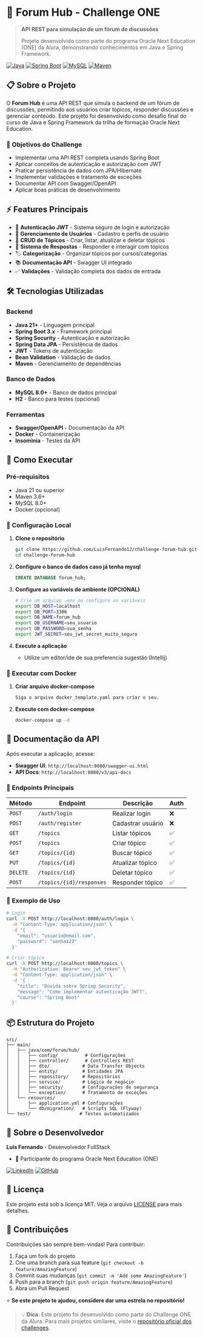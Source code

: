 # 🚀 Forum Hub - Challenge ONE

> **API REST para simulação de um fórum de discussões**
> 
> Projeto desenvolvido como parte do programa Oracle Next Education (ONE) da Alura, demonstrando conhecimentos em Java e Spring Framework.

[![Java](https://img.shields.io/badge/Java-21+-ED8B00?style=for-the-badge&logo=openjdk&logoColor=white)](https://www.oracle.com/java/)
[![Spring Boot](https://img.shields.io/badge/Spring%20Boot-3.0+-6DB33F?style=for-the-badge&logo=spring&logoColor=white)](https://spring.io/projects/spring-boot)
[![MySQL](https://img.shields.io/badge/MySQL-8.0+-4479A1?style=for-the-badge&logo=mysql&logoColor=white)](https://www.mysql.com/)
[![Maven](https://img.shields.io/badge/Maven-C71A36?style=for-the-badge&logo=apache-maven&logoColor=white)](https://maven.apache.org/)

## 📋 Sobre o Projeto

O **Forum Hub** é uma API REST que simula o backend de um fórum de discussões, permitindo aos usuários criar tópicos, responder discussões e gerenciar conteúdo. Este projeto foi desenvolvido como desafio final do curso de Java e Spring Framework da trilha de formação Oracle Next Education.

### 🎯 Objetivos do Challenge

- Implementar uma API REST completa usando Spring Boot
- Aplicar conceitos de autenticação e autorização com JWT
- Praticar persistência de dados com JPA/Hibernate
- Implementar validações e tratamento de exceções
- Documentar API com Swagger/OpenAPI
- Aplicar boas práticas de desenvolvimento

## ⚡ Features Principais

- 🔐 **Autenticação JWT** - Sistema seguro de login e autorização
- 👥 **Gerenciamento de Usuários** - Cadastro e perfis de usuário
- 💬 **CRUD de Tópicos** - Criar, listar, atualizar e deletar tópicos
- 📝 **Sistema de Respostas** - Responder e interagir com tópicos
- 🏷️ **Categorização** - Organizar tópicos por cursos/categorias
- 📚 **Documentação API** - Swagger UI integrado
- ✅ **Validações** - Validação completa dos dados de entrada

## 🛠️ Tecnologias Utilizadas

### Backend
- **Java 21+** - Linguagem principal
- **Spring Boot 3.x** - Framework principal
- **Spring Security** - Autenticação e autorização
- **Spring Data JPA** - Persistência de dados
- **JWT** - Tokens de autenticação
- **Bean Validation** - Validação de dados
- **Maven** - Gerenciamento de dependências

### Banco de Dados
- **MySQL 8.0+** - Banco de dados principal
- **H2** - Banco para testes (opcional)

### Ferramentas
- **Swagger/OpenAPI** - Documentação da API
- **Docker** - Containerização
- **Insominia** - Testes da API

## 🚀 Como Executar

### Pré-requisitos

- Java 21 ou superior
- Maven 3.6+
- MySQL 8.0+
- Docker (opcional)

### 🔧 Configuração Local

1. **Clone o repositório**
   ```bash
   git clone https://github.com/LuisFernando12/challenge-forum-hub.git
   cd challenge-forum-hub
   ```

2. **Configure o banco de dados caso já tenha mysql**
   ```sql
   CREATE DATABASE forum_hub;
   ```

3. **Configure as variáveis de ambiente (OPCIONAL)**
   ```bash
   # Crie um arquivo .env ou configure as variáveis
   export DB_HOST=localhost
   export DB_PORT=3306
   export DB_NAME=forum_hub
   export DB_USERNAME=seu_usuario
   export DB_PASSWORD=sua_senha
   export JWT_SECRET=seu_jwt_secret_muito_seguro
   ```

4. **Execute a aplicação**
   - Utilize um editor/ide de sua preferencia sugestão (Intellij)

### 🐳 Executar com Docker

1. **Criar arquivo docker-compose**
   ```bash
   Siga o arquivo docker_template.yaml para criar o seu.
   ```

2. **Execute com docker-compose**
   ```bash
   docker-compose up -d
   ```

## 📖 Documentação da API

Após executar a aplicação, acesse:

- **Swagger UI**: `http://localhost:8080/swagger-ui.html`
- **API Docs**: `http://localhost:8080/v3/api-docs`

### 🔑 Endpoints Principais

| Método | Endpoint | Descrição | Auth |
|---------|----------|-----------|------|
| `POST` | `/auth/login` | Realizar login | ❌ |
| `POST` | `/auth/register` | Cadastrar usuário | ❌ |
| `GET` | `/topics` | Listar tópicos | ✅ |
| `POST` | `/topics` | Criar tópico | ✅ |
| `GET` | `/topics/{id}` | Buscar tópico | ✅ |
| `PUT` | `/topics/{id}` | Atualizar tópico | ✅ |
| `DELETE` | `/topics/{id}` | Deletar tópico | ✅ |
| `POST` | `/topics/{id}/responses` | Responder tópico | ✅ |

### 📝 Exemplo de Uso

```bash
# Login
curl -X POST http://localhost:8080/auth/login \
  -H "Content-Type: application/json" \
  -d '{
    "email": "usuario@email.com",
    "password": "senha123"
  }'

# Criar tópico
curl -X POST http://localhost:8080/topics \
  -H "Authorization: Bearer seu_jwt_token" \
  -H "Content-Type: application/json" \
  -d '{
    "title": "Dúvida sobre Spring Security",
    "message": "Como implementar autenticação JWT?",
    "course": "Spring Boot"
  }'
```



## 📦 Estrutura do Projeto

```
src/
├── main/
│   ├── java/com/forum/hub/
│   │   ├── config/          # Configurações
│   │   ├── controller/      # Controllers REST
│   │   ├── dto/            # Data Transfer Objects
│   │   ├── entity/         # Entidades JPA
│   │   ├── repository/     # Repositórios
│   │   ├── service/        # Lógica de negócio
│   │   ├── security/       # Configurações de segurança
│   │   └── exception/      # Tratamento de exceções
│   └── resources/
│       ├── application.yml # Configurações
│       └── db/migration/   # Scripts SQL (Flyway)
└── test/                  # Testes automatizados
```


## 👤 Sobre o Desenvolvedor

**Luis Fernando** - Desenvolvedor FullStack

- 💼 Participante do programa Oracle Next Education (ONE)

[![LinkedIn](https://img.shields.io/badge/LinkedIn-0077B5?style=for-the-badge&logo=linkedin&logoColor=white)]([https://linkedin.com/in/seu-perfil](https://www.linkedin.com/in/luis-fernando-dev-full-js/))
[![GitHub](https://img.shields.io/badge/GitHub-100000?style=for-the-badge&logo=github&logoColor=white)](https://github.com/LuisFernando12)

## 📄 Licença

Este projeto está sob a licença MIT. Veja o arquivo [LICENSE](LICENSE) para mais detalhes.

## 🤝 Contribuições

Contribuições são sempre bem-vindas! Para contribuir:

1. Faça um fork do projeto
2. Crie uma branch para sua feature (`git checkout -b feature/AmazingFeature`)
3. Commit suas mudanças (`git commit -m 'Add some AmazingFeature'`)
4. Push para a branch (`git push origin feature/AmazingFeature`)
5. Abra um Pull Request


⭐ **Se este projeto te ajudou, considere dar uma estrela no repositório!**

> 💡 **Dica**: Este projeto foi desenvolvido como parte do Challenge ONE da Alura. Para mais projetos similares, visite o [repositório oficial dos challenges](https://github.com/alura-challenges).
